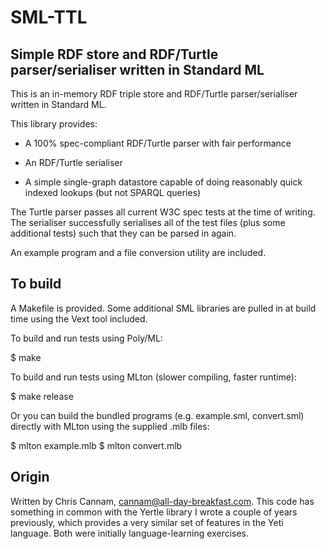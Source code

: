 
SML-TTL
=======


Simple RDF store and RDF/Turtle parser/serialiser written in Standard ML
------------------------------------------------------------------------

This is an in-memory RDF triple store and RDF/Turtle parser/serialiser
written in Standard ML.

This library provides:

 * A 100% spec-compliant RDF/Turtle parser with fair performance

 * An RDF/Turtle serialiser

 * A simple single-graph datastore capable of doing reasonably quick
   indexed lookups (but not SPARQL queries)

The Turtle parser passes all current W3C spec tests at the time of
writing. The serialiser successfully serialises all of the test files
(plus some additional tests) such that they can be parsed in again.

An example program and a file conversion utility are included.


To build
--------

A Makefile is provided. Some additional SML libraries are pulled in at
build time using the Vext tool included.

To build and run tests using Poly/ML:

$ make

To build and run tests using MLton (slower compiling, faster runtime):

$ make release

Or you can build the bundled programs (e.g. example.sml, convert.sml)
directly with MLton using the supplied .mlb files:

$ mlton example.mlb
$ mlton convert.mlb


Origin
------

Written by Chris Cannam, cannam@all-day-breakfast.com. This code has
something in common with the Yertle library I wrote a couple of years
previously, which provides a very similar set of features in the Yeti
language. Both were initially language-learning exercises.

